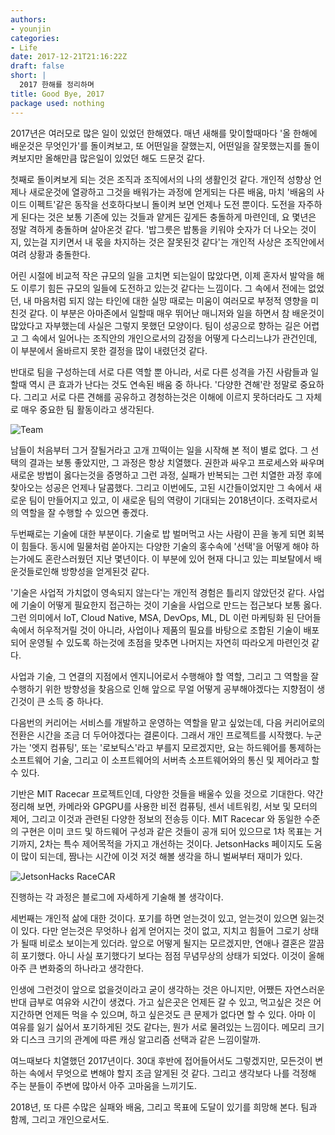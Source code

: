 ```yaml
---
authors:
- younjin
categories:
- Life
date: 2017-12-21T21:16:22Z
draft: false 
short: |
  2017 한해를 정리하며 
title: Good Bye, 2017
package used: nothing 
---
```


2017년은 여러모로 많은 일이 있었던 한해였다. 매년 새해를 맞이할때마다 '올 한해에 배운것은 무엇인가'를 돌이켜보고, 또 어떤일을 잘했는지, 어떤일을 잘못했는지를 돌이켜보지만 올해만큼 많은일이 있었던 해도 드문것 같다. 

첫째로 돌이켜보게 되는 것은 조직과 조직에서의 나의 생활인것 같다. 개인적 성향상 언제나 새로운것에 열광하고 그것을 배워가는 과정에 얻게되는 다른 배움, 마치 '배움의 사이드 이펙트'같은 동작을 선호하다보니 돌이켜 보면 언제나 도전 뿐이다. 도전을 자주하게 된다는 것은 보통 기존에 있는 것들과 얕게든 깊게든 충돌하게 마련인데, 요 몇년은 정말 격하게 충돌하며 살아온것 같다. '밥그릇은 밥통을 키워야 숫자가 더 나오는 것이지, 있는걸 지키면서 내 몫을 차지하는 것은 잘못된것 같다'는 개인적 사상은 조직안에서 여려 상황과 충돌한다. 

어린 시절에 비교적 작은 규모의 일을 고치면 되는일이 많았다면, 이제 혼자서 발악을 해도 이루기 힘든 규모의 일들에 도전하고 있는것 같다는 느낌이다. 그 속에서 전에는 없었던, 내 마음처럼 되지 않는 타인에 대한 실망 때로는 미움이 여러모로 부정적 영향을 미친것 같다. 이 부분은 아마존에서 일할때 매우 뛰어난 매니저와 일을 하면서 참 배운것이 많았다고 자부했는데 사실은 그렇지 못했던 모양이다. 팀이 성공으로 향하는 길은 어렵고 그 속에서 일어나는 조직안의 개인으로서의 감정을 어떻게 다스리느냐가 관건인데, 이 부분에서 올바르지 못한 결정을 많이 내렸던것 같다. 

반대로 팀을 구성하는데 서로 다른 역할 뿐 아니라, 서로 다른 성격을 가진 사람들과 일할때 역시 큰 효과가 난다는 것도 연속된 배움 중 하나다. '다양한 견해'란 정말로 중요하다. 그리고 서로 다른 견해를 공유하고 경청하는것은 이해에 이르지 못하더라도 그 자체로 매우 중요한 팀 활동이라고 생각된다. 

![Team](/images/GoodBye-2017/balanced-team.png "Team")

남들이 처음부터 그거 잘될거라고 고개 끄떡이는 일을 시작해 본 적이 별로 없다. 그 선택의 결과는 보통 좋았지만, 그 과정은 항상 치열했다. 권한과 싸우고 프로세스와 싸우며 새로운 방법이 옳다는것을 증명하고 그런 과정, 실패가 반복되는 그런 치열한 과정 후에 찾아오는 성공은 언제나 달콤했다. 그리고 이번에도, 고된 시간들이었지만 그 속에서 새로운 팀이 만들어지고 있고, 이 새로운 팀의 역량이 기대되는 2018년이다. 조력자로서의 역할을 잘 수행할 수 있으면 좋겠다. 


두번째로는 기술에 대한 부분이다. 기술로 밥 벌머먹고 사는 사람이 끈을 놓게 되면 회복이 힘들다. 동시에 밀물처럼 쏟아지는 다양한 기술의 홍수속에 '선택'을 어떻게 해야 하는가에도 혼란스러웠던 지난 몇년이다. 이 부분에 있어 현재 다니고 있는 피보탈에서 배운것들로인해 방향성을 얻게된것 같다. 

'기술은 사업적 가치없이 영속되지 않는다'는 개인적 경험은 틀리지 않았던것 같다. 사업에 기술이 어떻게 필요한지 접근하는 것이 기술을 사업으로 만드는 접근보다 보통 옳다. 그런 의미에서 IoT, Cloud Native, MSA, DevOps, ML, DL 이런 마케팅화 된 단어들 속에서 허우적거릴 것이 아니라, 사업이나 제품의 필요를 바탕으로 조합된 기술이 배포되어 운영될 수 있도록 하는것에 초점을 맞추면 나머지는 자연히 따라오게 마련인것 같다. 

사업과 기술, 그 연결의 지점에서 엔지니어로서 수행해야 할 역할, 그리고 그 역할을 잘 수행하기 위한 방향성을 찾음으로 인해 앞으로 무얼 어떻게 공부해야겠다는 지향점이 생긴것이 큰 소득 중 하나다.

다음번의 커리어는 서비스를 개발하고 운영하는 역할을 맡고 싶었는데, 다음 커리어로의 전환은 시간을 조금 더 두어야겠다는 결론이다. 그래서 개인 프로젝트를 시작했다. 누군가는 '엣지 컴퓨팅', 또는 '로보틱스'라고 부를지 모르겠지만, 요는 하드웨어를 통제하는 소프트웨어 기술, 그리고 이 소프트웨어의 서버측 소프트웨어와의 통신 및 제어라고 할 수 있다. 

기반은 MIT Racecar 프로젝트인데, 다양한 것들을 배울수 있을 것으로 기대한다. 약간 정리해 보면, 카메라와 GPGPU를 사용한 비전 컴퓨팅, 센서 네트워킹, 서보 및 모터의 제어, 그리고 이것과 관련된 다양한 정보의 전송등 이다. MIT Racecar 와 동일한 수준의 구현은 이미 코드 및 하드웨어 구성과 같은 것들이 공개 되어 있으므로 1차 목표는 거기까지, 2차는 특수 제어목적을 가지고 개선하는 것이다. JetsonHacks 페이지도 도움이 많이 되는데, 짬나는 시간에 이것 저것 해볼 생각을 하니 벌써부터 재미가 있다. 

![JetsonHacks RaceCAR](/images/GoodBye-2017/JRCUpperPlatformFI.jpg "JetstonHack Racecar")

진행하는 각 과정은 블로그에 자세하게 기술해 볼 생각이다. 


세번째는 개인적 삶에 대한 것이다. 포기를 하면 얻는것이 있고, 얻는것이 있으면 잃는것이 있다. 다만 얻는것은 무엇하나 쉽게 얻어지는 것이 없고, 지치고 힘들어 그로기 상태가 될때 비로소 보이는게 있더라. 앞으로 어떻게 될지는 모르겠지만, 연애나 결혼은 깔끔히 포기했다. 아니 사실 포기했다기 보다는 점점 무념무상의 상태가 되었다. 이것이 올해 아주 큰 변화중의 하나라고 생각한다. 

인생에 그런것이 앞으로 없을것이라고 굳이 생각하는 것은 아니지만, 어쨌든 자연스러운 반대 급부로 여유와 시간이 생겼다. 가고 싶은곳은 언제든 갈 수 있고, 먹고싶은 것은 어지간하면 언제든 먹을 수 있으며, 하고 싶은것도 큰 문제가 없다면 할 수 있다. 아마 이 여유를 잃기 싫어서 포기하게된 것도 같다는, 뭔가 서로 물려있는 느낌이다. 메모리 크기와 디스크 크기의 관계에 따른 캐싱 알고리즘 선택과 같은 느낌이랄까. 


여느때보다 치열했던 2017년이다. 30대 후반에 접어들어서도 그렇겠지만, 모든것이 변하는 속에서 무엇으로 변해야 할지 조금 알게된 것 같다. 그리고 생각보다 나를 걱정해 주는 분들이 주변에 많아서 아주 고마움을 느끼기도. 


2018년, 또 다른 수많은 실패와 배움, 그리고 목표에 도달이 있기를 희망해 본다. 팀과 함께, 그리고 개인으로서도. 


